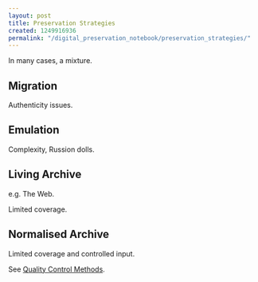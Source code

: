 ```yaml
---
layout: post
title: Preservation Strategies
created: 1249916936
permalink: "/digital_preservation_notebook/preservation_strategies/"
---
```

In many cases, a mixture.

Migration
---------

Authenticity issues.

Emulation
---------

Complexity, Russion dolls.

Living Archive
--------------

e.g. The Web.

Limited coverage.
 

Normalised Archive
------------------

Limited coverage and controlled input.

See [Quality Control Methods](/digital_preservation_notebook/preservation_strategies/quality_control_methods).
